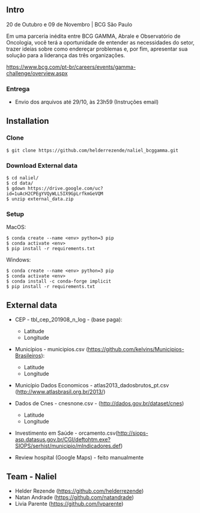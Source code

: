 ## Intro

20 de Outubro e 09 de Novembro | BCG São Paulo

Em uma parceria inédita entre BCG GAMMA, Abrale e Observatório de Oncologia, você terá a oportunidade de entender as necessidades do setor, trazer ideias sobre como endereçar problemas e, por fim, apresentar sua solução para a liderança das três organizações.


https://www.bcg.com/pt-br/careers/events/gamma-challenge/overview.aspx

### Entrega

* Envio dos arquivos até 29/10, às 23h59 (Instruções email)



## Installation

### Clone

```shell
$ git clone https://github.com/helderrezende/naliel_bcggamma.git
```

### Download External data

```shell
$ cd naliel/
$ cd data/
$ gdown https://drive.google.com/uc?id=1uAcH2CPEgYVQyWLL5IX9GpLrfkmGeVQM
$ unzip external_data.zip
```


### Setup

MacOS:

```shell
$ conda create --name <env> python=3 pip
$ conda activate <env>
$ pip install -r requirements.txt
```

Windows:


```shell
$ conda create --name <env> python=3 pip
$ conda activate <env>
$ conda install -c conda-forge implicit
$ pip install -r requirements.txt
```
      
## External data

* CEP - tbl_cep_201908_n_log - (base paga):
  * Latitude
  * Longitude

* Municípios - municipios.csv (https://github.com/kelvins/Municipios-Brasileiros):
  * Latitude
  * Longitude
  
* Município Dados Economicos - atlas2013_dadosbrutos_pt.csv (http://www.atlasbrasil.org.br/2013/)
  
* Dados de Cnes - cnesnone.csv - (http://dados.gov.br/dataset/cnes)
   * Latitude
   * Longitude

* Investimento em Saúde - orcamento.csv(http://siops-asp.datasus.gov.br/CGI/deftohtm.exe?SIOPS/serhist/municipio/mIndicadores.def)

* Review hospital (Google Maps) - feito manualmente


## Team - Naliel

* Helder Rezende (https://github.com/helderrezende)
* Natan Andrade (https://github.com/natandrade)
* Livia Parente (https://github.com/lvparente)
